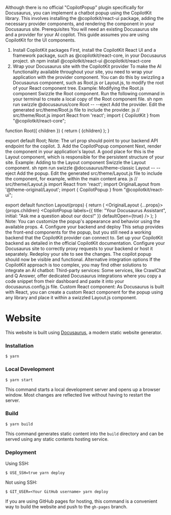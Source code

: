 
Although there is no official "CopilotPopup" plugin specifically for Docusaurus, you can implement a chatbot popup using the CopilotKit library. This involves installing the @copilotkit/react-ui package, adding the necessary provider components, and rendering the <CopilotPopup> component in your Docusaurus site. 
Prerequisites
You will need an existing Docusaurus site and a provider for your AI copilot. This guide assumes you are using CopilotKit for the UI components.
1. Install CopilotKit packages
First, install the CopilotKit React UI and a framework package, such as @copilotkit/react-core, in your Docusaurus project. 
sh
npm install @copilotkit/react-ui @copilotkit/react-core
2. Wrap your Docusaurus site with the CopilotKit provider
To make the AI functionality available throughout your site, you need to wrap your application with the <CopilotKit> provider component. You can do this by swizzling a Docusaurus component, such as Root.js or Layout.js, to modify the root of your React component tree. 
Example: Modifying the Root.js component
Swizzle the Root component. Run the following command in your terminal to create a local copy of the Root component file.
sh
npm run swizzle @docusaurus/core Root -- --eject
Add the provider. Edit the generated src/theme/Root.js file to include the <CopilotKit> provider.
js
// src/theme/Root.js
import React from 'react';
import { CopilotKit } from "@copilotkit/react-core";

function Root({ children }) {
  return (
    <CopilotKit url="/api/copilotkit">
      {children}
    </CopilotKit>
  );
}

export default Root;
Note: The url prop should point to your backend API endpoint for the copilot.
3. Add the CopilotPopup component
Next, render the <CopilotPopup> component in your application's layout. A good place for this is the Layout component, which is responsible for the persistent structure of your site.
Example: Adding to the Layout component
Swizzle the Layout component.
sh
npm run swizzle @docusaurus/theme-classic Layout -- --eject
Add the popup. Edit the generated src/theme/Layout.js file to include the <CopilotPopup> component, for example, within the main content area.
js
// src/theme/Layout.js
import React from 'react';
import OriginalLayout from '@theme-original/Layout';
import { CopilotPopup } from "@copilotkit/react-ui";

export default function Layout(props) {
  return (
    <OriginalLayout {...props}>
      {props.children}
      <CopilotPopup
        labels={{
          title: "Your Docusaurus Assistant",
          initial: "Ask me a question about our docs!"
        }}
        defaultOpen={true}
      />
    </OriginalLayout>
  );
}
Note: You can customize the popup's appearance and behavior using the available props. 
4. Configure your backend and deploy
This setup provides the front-end components for the popup, but you still need a working backend that the CopilotKit provider can connect to. 
Set up your CopilotKit backend as detailed in the official CopilotKit documentation.
Configure your Docusaurus site to correctly proxy requests to your backend or host it separately.
Redeploy your site to see the changes. The copilot popup should now be visible and functional. 
Alternative integration options
If the CopilotKit approach is too complex, you may find other solutions to integrate an AI chatbot:
Third-party services: Some services, like CrawlChat and Q Answer, offer dedicated Docusaurus integrations where you copy a code snippet from their dashboard and paste it into your docusaurus.config.js file.
Custom React component: As Docusaurus is built with React, you can create a custom React component for the popup using any library and place it within a swizzled Layout.js component. 

# Website

This website is built using [Docusaurus](https://docusaurus.io/), a modern static website generator.

### Installation

```
$ yarn
```

### Local Development

```
$ yarn start
```

This command starts a local development server and opens up a browser window. Most changes are reflected live without having to restart the server.

### Build

```
$ yarn build
```

This command generates static content into the `build` directory and can be served using any static contents hosting service.

### Deployment

Using SSH:

```
$ USE_SSH=true yarn deploy
```

Not using SSH:

```
$ GIT_USER=<Your GitHub username> yarn deploy
```

If you are using GitHub pages for hosting, this command is a convenient way to build the website and push to the `gh-pages` branch.
